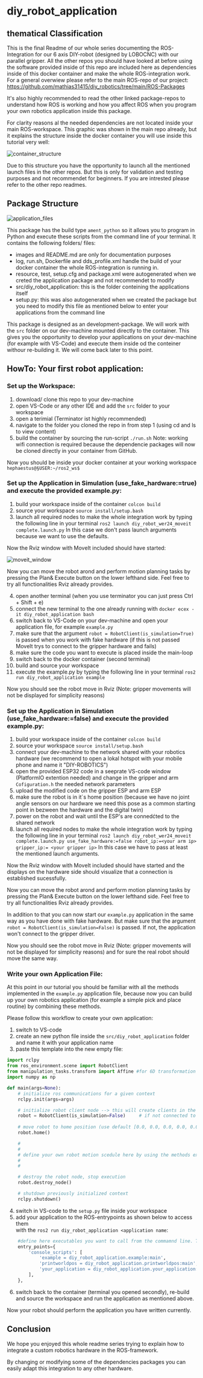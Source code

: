# diy_robot_application

## thematical Classification

This is the final Readme of our whole series documenting the ROS-Integration for our 6 axis DIY-robot (designed by LOBOCNC) with our parallel gripper.
All the other repos you should have looked at before using the software provided inside of this repo are included here as dependencies inside of this docker container and make the whole ROS-integration work.
For a general overwiew please refer to the main ROS-repo of our project: https://github.com/mathias31415/diy_robotics/tree/main/ROS-Packages

It's also highly recommended to read the other linked package-repos to understand how ROS is working and how you affect ROS when you program your own robotics application inside this package.

For clarity reasons al the needed dependencies are not located inside your main ROS-workspace. This graphic was shown in the main repo already, but it explains the structure inside the docker container you will use inside this tutorial very well:

![container_structure](images/container_structure.png)

Due to this structure you have the opportunity to launch all the mentioned launch files in the other repos. But this is only for validation and testing purposes and not recommendet for beginners. If you are intrested please refer to the other repo readmes.

## Package Structure

![application_files](images/application_files.png)

This package has the build type ````ament_python```` so it allows you to program in Python and execute these scripts from the command line of your terminal.
It contains the following folders/ files:

- images and README.md are only for documentation purposes
- log, run.sh, Dockerfile and dds_profile.xml handle the build of your docker container the whole ROS-integration is running in.
- resource, test, setup.cfg and package.xml were autogenerated when we creted the application package and not recommendet to modify
- src/diy_robot_application: this is the folder conteining the applications itself
- setup.py: this was also autogenerated when we created the package but you need to modify this file as mentioned below to enter your applications from the command line

This package is designed as an development-package. We will work with the ````src```` folder on our dev-machine mounted directly to the container. This gives you the opportunity to develop your applications on your dev-machine (for example with VS-Code) and execute them inside od the conteiner withour re-building it.
We will come back later to this point.

## HowTo: Your first robot application:

### Set up the Workspace:
1) download/ clone this repo to your dev-machine
2) open VS-Code or any other IDE and add the ````src```` folder to your workspace
3) open a terimial (Terminator ist highly recommended)
4) navigate to the folder you cloned the repo in from step 1 (using cd <path> and ls to view content)
5) build the container by sourcing the run-script ````./run.sh```` Note: working wifi connection is required because the dependencie packages will now be cloned directly in your container from GitHub.

Now you should be inside your docker container at your working workspace ````hephaestus@§USER:~/ros2_ws$ ````


### Set up the Application in Simulation (use_fake_hardware:=true) and execute the provided example.py:
1) build your workspace inside of the container ````colcon build````
2) source your workspace ````source install/setup.bash````
3) launch all required nodes to make the whole integration work by typing the following line in your terminal ````ros2 launch diy_robot_wer24_moveit complete.launch.py````
   In this case we don't pass launch arguments because we want to use the defaults.

Now the Rviz window with MoveIt included should have started:

![moveit_window](images/moveit_window.png)

Now you can move the robot arond and perform motion planning tasks by pressing the Plan& Execute button on the lower lefthand side.
Feel free to try all functionalities Rviz already provides.

4) open another terminal (when you use terminator you can just press Ctrl + Shift + e)
5) connect the new terminal to the one already running with ````docker ecex -it diy_robot_application bash````
6) switch back to VS-Code on your dev-machine and open your application file, for example ````example.py````
7) make sure that the argument ```robot = RobotClient(is_simulation=True)``` is passed when you work with fake hardware (if this is not passed MoveIt trys to connect to the gripper hardware and fails)
8) make sure the code you want to execute is placed inside the main-loop
9) switch back to the docker container (second terminal)
10) build and source your workspace
11) execute the example.py by typing the following line in your terminal ````ros2 run diy_robot_application example````

Now you should see the robot move in Rviz (Note: gripper movements will not be displayed for simplicity reasons)

### Set up the Application in Simulation (use_fake_hardware:=false) and execute the provided example.py:
1) build your workspace inside of the container ````colcon build````
2) source your workspace ````source install/setup.bash````
3) connect your dev-machine to the network shared with your robotics hardware (we recommend to open a lokal hotspot with your mobile phone and name it "DIY-ROBOTICS")
4) open the provided ESP32 code in a seeprate VS-code window (PlatformIO extention needed) and change in the gripper and arm ````Cofiguration.h```` the needed network parameters
5) upload the modified code on the gripper ESP and arm ESP
6) make sure the robot is in it`s home position (because we have no joint angle sensors on our hardware we need this pose as a common starting point in bezween the hardware and the digital twin)
7) power on the robot and wait until the ESP's are connedćted to the shared network
8) launch all required nodes to make the whole integration work by typing the following line in your terminal ````ros2 launch diy_robot_wer24_moveit complete.launch.py use_fake_hardware:=false robot_ip:=<your arm ip> gripper_ip:= <your gripper ip>````
   In this case we have to pass at least the mentioned launch arguments.

Now the Rviz window with MoveIt included should have started and the displays on the hardware side should visualize that a connection is established sucessfully.

Now you can move the robot arond and perform motion planning tasks by pressing the Plan& Execute button on the lower lefthand side.
Feel free to try all functionalities Rviz already provides.

In addition to that you can now start our ````example.py```` application in the same way as you have done with fake hardware.
But make sure that the argument ```robot = RobotClient(is_simulation=False)``` is passed. If not, the application won't connect to the gripper driver.

Now you should see the robot move in Rviz (Note: gripper movements will not be displayed for simplicity reasons) and for sure the real robot should move the same way.

### Write your own Application File:
At this point in our tutorial you should be familiar with all the methods implemented in the ````example.py```` application file, because now you can build up your own robotics application (for example a simple pick and place routine) by combining these methods.

Please follow this workflow to create your own application:
1) switch to VS-code
2) create an new python file inside the ````src/diy_robot_application```` folder and name it with your application name
3) paste this template into the new empty file:

```python
import rclpy
from ros_environment.scene import RobotClient
from manipulation_tasks.transform import Affine #for 6D transformation 
import numpy as np

def main(args=None):
    # initialize ros communications for a given context 
    rclpy.init(args=args)

    # initialize robot client node --> this will create clients in the RobotConnection class which call services to communicate with moveit
    robot = RobotClient(is_simulation=False)     # if not connected to the real robot set is_simulation=True 
    
    # move robot to home position (use default [0.0, 0.0, 0.0, 0.0, 0.0, 0.0])
    robot.home()

    #
    #
    # define your own robot motion scedule here by using the methods explained in the example.py file
    #
    #

    # destroy the robot node, stop execution
    robot.destroy_node()

    # shutdown previously initialized context
    rclpy.shutdown()
```

4) switch in VS-code to the ````setup.py```` file inside your workspace
5) add your application to the ROS-entrypoints as shown below to access them <br> with the ````ros2 run diy_robot_application <application name````:

```python
    #define here executables you want to call from the commamnd line. This are usual your applications
    entry_points={                                                     
        'console_scripts': [                        
            'example = diy_robot_application.example:main',
            'printworldpos = diy_robot_application.printworldpos:main',
            'your_application = diy_robot_application.your_application:main'   
        ],
    },
```
6) switch back to the container (terminal you opened secondly), re-build and source the workspace and run the application as mentioned above.

Now your robot should perform the application you have written currently.

## Conclusion
We hope you enjoyed this whole readme series trying to explain how to integrate a custom robotics hardware in the ROS-framework.

By changing or modifying some of the dependencies packages you can easily adapt this integration to any other hardware.




